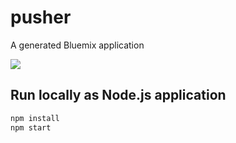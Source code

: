 # pusher
A generated Bluemix application

[![](https://img.shields.io/badge/bluemix-powered-blue.svg)](https://bluemix.net)

## Run locally as Node.js application
```bash
npm install
npm start
```
